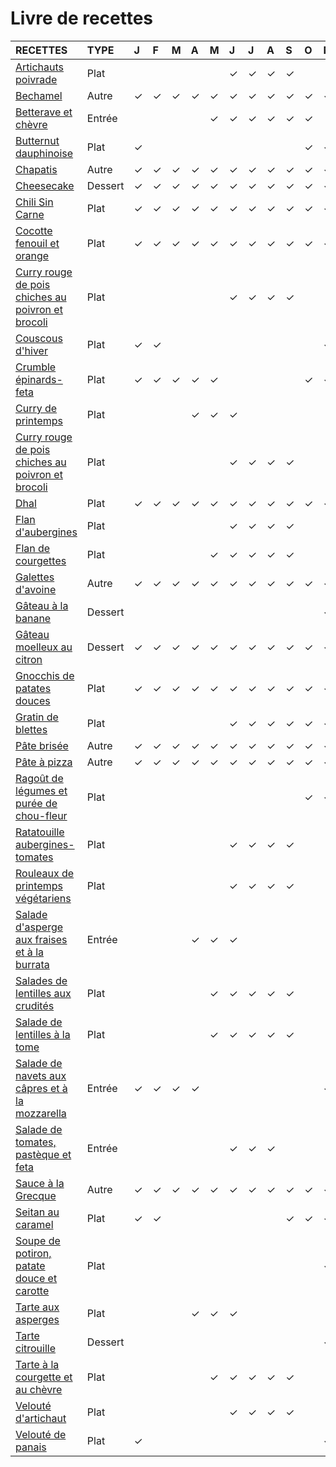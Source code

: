 # Livre de recettes

| **RECETTES** | **TYPE** | J | F | M | A | M | J | J | A | S | O | N | D |
|:---|:---|:---|:---|:---|:---|:---|:---|:---|:---|:---|:---|:---|:---|
| [Artichauts poivrade](./recettes/artichauts_poivrade.md) | Plat |  |  |  |  |  | ✓ | ✓ | ✓ | ✓ |  |  |  |
| [Bechamel](./recettes/bechamel.md) | Autre | ✓ | ✓ | ✓ | ✓ | ✓ | ✓ | ✓ | ✓ | ✓ | ✓ | ✓ | ✓ |
| [Betterave et chèvre](./recettes/betterave_chevre.md) | Entrée |  |  |  |  | ✓ | ✓ | ✓ | ✓ | ✓ | ✓ |  |  |
| [Butternut dauphinoise](./recettes/butternut_dauphinoise.md) | Plat | ✓ |  |  |  |  |  |  |  |  | ✓ | ✓ | ✓ |
| [Chapatis](./recettes/chapatis.md) | Autre | ✓ | ✓ | ✓ | ✓ | ✓ | ✓ | ✓ | ✓ | ✓ | ✓ | ✓ | ✓ |
| [Cheesecake](./recettes/cheesecake.md) | Dessert | ✓ | ✓ | ✓ | ✓ | ✓ | ✓ | ✓ | ✓ | ✓ | ✓ | ✓ | ✓ |
| [Chili Sin Carne](./recettes/chili_sin_carne.md) | Plat | ✓ | ✓ | ✓ | ✓ | ✓ | ✓ | ✓ | ✓ | ✓ | ✓ | ✓ | ✓ |
| [Cocotte fenouil et orange](./recettes/cocotte_fenouil_orange.md) | Plat | ✓ | ✓ | ✓ | ✓ | ✓ | ✓ | ✓ | ✓ | ✓ | ✓ | ✓ | ✓ |
| [Curry rouge de pois chiches au poivron et brocoli](./recettes/courgettes_confites_boulgour.md) | Plat |  |  |  |  |  | ✓ | ✓ | ✓ | ✓ |  |  |  |
| [Couscous d'hiver](./recettes/couscous_hiver.md) | Plat | ✓ | ✓ |  |  |  |  |  |  |  |  | ✓ | ✓ |
| [Crumble épinards-feta](./recettes/crumble_epinards_feta.md) | Plat | ✓ | ✓ | ✓ | ✓ | ✓ |  |  |  |  | ✓ | ✓ | ✓ |
| [Curry de printemps](./recettes/curry_printemps.md) | Plat |  |  |  | ✓ | ✓ | ✓ |  |  |  |  |  |  |
| [Curry rouge de pois chiches au poivron et brocoli](./recettes/curry_rouge.md) | Plat |  |  |  |  |  | ✓ | ✓ | ✓ | ✓ |  |  |  |
| [Dhal](./recettes/dhal.md) | Plat | ✓ | ✓ | ✓ | ✓ | ✓ | ✓ | ✓ | ✓ | ✓ | ✓ | ✓ | ✓ |
| [Flan d'aubergines](./recettes/flan_aubergines.md) | Plat |  |  |  |  |  | ✓ | ✓ | ✓ | ✓ |  |  |  |
| [Flan de courgettes](./recettes/flan_courgettes.md) | Plat |  |  |  |  | ✓ | ✓ | ✓ | ✓ | ✓ |  |  |  |
| [Galettes d'avoine](./recettes/galettes_avoine.md) | Autre | ✓ | ✓ | ✓ | ✓ | ✓ | ✓ | ✓ | ✓ | ✓ | ✓ | ✓ | ✓ |
| [Gâteau à la banane](./recettes/gateau_banane.md) | Dessert |  |  |  |  |  |  |  |  |  |  | ✓ | ✓ |
| [Gâteau moelleux au citron](./recettes/gateau_moelleux_citron.md) | Dessert | ✓ | ✓ | ✓ | ✓ | ✓ | ✓ | ✓ | ✓ | ✓ | ✓ | ✓ | ✓ |
| [Gnocchis de patates douces](./recettes/gnocchis_patates_douces.md) | Plat | ✓ | ✓ | ✓ | ✓ | ✓ | ✓ | ✓ | ✓ | ✓ | ✓ | ✓ | ✓ |
| [Gratin de blettes](./recettes/gratin_blettes.md) | Plat |  |  |  |  |  | ✓ | ✓ | ✓ | ✓ | ✓ | ✓ |  |
| [Pâte brisée](./recettes/pate_brisee.md) | Autre | ✓ | ✓ | ✓ | ✓ | ✓ | ✓ | ✓ | ✓ | ✓ | ✓ | ✓ | ✓ |
| [Pâte à pizza](./recettes/pate_pizza.md) | Autre | ✓ | ✓ | ✓ | ✓ | ✓ | ✓ | ✓ | ✓ | ✓ | ✓ | ✓ | ✓ |
| [Ragoût de légumes et purée de chou-fleur](./recettes/ragout_legumes_puree_chou_fleur.md) | Plat |  |  |  |  |  |  |  |  |  | ✓ | ✓ | ✓ |
| [Ratatouille aubergines-tomates](./recettes/ratatouille_aubergines.md) | Plat |  |  |  |  |  | ✓ | ✓ | ✓ | ✓ |  |  |  |
| [Rouleaux de printemps végétariens](./recettes/rouleaux_printemps_vegetariens.md) | Plat |  |  |  |  |  | ✓ | ✓ | ✓ | ✓ |  |  |  |
| [Salade d'asperge aux fraises et à la burrata](./recettes/salade_asperges_fraises_burrata.md) | Entrée |  |  |  | ✓ | ✓ | ✓ |  |  |  |  |  |  |
| [Salades de lentilles aux crudités](./recettes/salade_lentilles_crudités.md) | Plat |  |  |  |  | ✓ | ✓ | ✓ | ✓ | ✓ |  |  |  |
| [Salade de lentilles à la tome](./recettes/salade_lentilles_tome.md) | Plat |  |  |  |  | ✓ | ✓ | ✓ | ✓ | ✓ |  |  |  |
| [Salade de navets aux câpres et à la mozzarella](./recettes/salade_navets_capres_mozzarella.md) | Entrée | ✓ | ✓ | ✓ | ✓ |  |  |  |  |  |  | ✓ | ✓ |
| [Salade de tomates, pastèque et feta](./recettes/salade_tomate_pasteque_feta.md) | Entrée |  |  |  |  |  | ✓ | ✓ | ✓ |  |  |  |  |
| [Sauce à la Grecque](./recettes/sauce_grecque.md) | Autre | ✓ | ✓ | ✓ | ✓ | ✓ | ✓ | ✓ | ✓ | ✓ | ✓ | ✓ | ✓ |
| [Seitan au caramel](./recettes/seitan_au_caramel.md) | Plat | ✓ | ✓ |  |  |  |  |  |  | ✓ | ✓ | ✓ | ✓ |
| [Soupe de potiron, patate douce et carotte](./recettes/soupe_potiron_patate_douce_carotte.md) | Plat |  |  |  |  |  |  |  |  |  |  | ✓ | ✓ |
| [Tarte aux asperges](./recettes/tarte_asperges.md) | Plat |  |  |  | ✓ | ✓ | ✓ |  |  |  |  |  |  |
| [Tarte citrouille](./recettes/tarte_citrouille.md) | Dessert |  |  |  |  |  |  |  |  |  |  | ✓ | ✓ |
| [Tarte à la courgette et au chèvre](./recettes/tarte_courgette_chevre.md) | Plat |  |  |  |  | ✓ | ✓ | ✓ | ✓ | ✓ |  |  |  |
| [Velouté d'artichaut](./recettes/veloute_artichaut.md) | Plat |  |  |  |  |  | ✓ | ✓ | ✓ | ✓ |  |  |  |
| [Velouté de panais](./recettes/veloute_panais.md) | Plat | ✓ |  |  |  |  |  |  |  |  |  | ✓ | ✓ |
